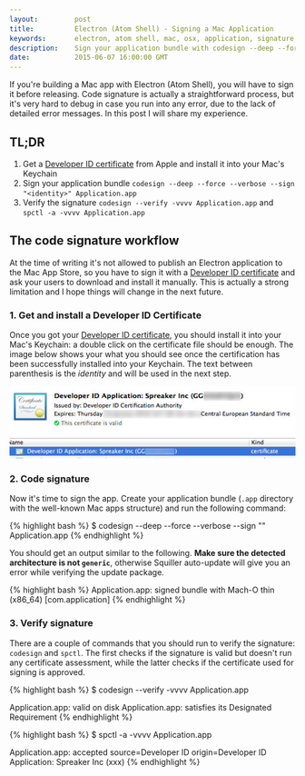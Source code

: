 ```yaml
---
layout:         post
title:          Electron (Atom Shell) - Signing a Mac Application
keywords:       electron, atom shell, mac, osx, application, signature, code sign
description:    Sign your application bundle with codesign --deep --force --verbose --sign identity Application.app
date:           2015-06-07 16:00:00 GMT
---
```


If you're building a Mac app with Electron (Atom Shell), you will have to sign it before releasing. Code signature is actually a straightforward process, but it's very hard to debug in case you run into any error, due to the lack of detailed error messages. In this post I will share my experience.


## TL;DR

1. Get a [Developer ID certificate](https://developer.apple.com/account/mac/certificate/certificateList.action) from Apple and install it into your Mac's Keychain
2. Sign your application bundle `codesign --deep --force --verbose --sign "<identity>" Application.app`
3. Verify the signature `codesign --verify -vvvv Application.app` and `spctl -a -vvvv Application.app`


## The code signature workflow

At the time of writing it's not allowed to publish an Electron application to the Mac App Store, so you have to sign it with a [Developer ID certificate](https://developer.apple.com/account/mac/certificate/certificateList.action) and ask your users to download and install it manually. This is actually a strong limitation and I hope things will change in the next future.


### 1. Get and install a Developer ID Certificate

Once you got your [Developer ID certificate](https://developer.apple.com/account/mac/certificate/certificateList.action), you should install it into your Mac's Keychain: a double click on the certificate file should be enough. The image below shows your what you should see once the certification has been successfully installed into your Keychain. The text between parenthesis is the *identity* and will be used in the next step.

![](/images/2015-06-07-certificate.jpg)


### 2. Code signature

Now it's time to sign the app. Create your application bundle (`.app` directory with the well-known Mac apps structure) and run the following command:

{% highlight bash %}
$ codesign --deep --force --verbose --sign "<identity>" Application.app
{% endhighlight %}

You should get an output similar to the following. **Make sure the detected architecture is not `generic`**, otherwise Squiller auto-update will give you an error while verifying the update package.

{% highlight bash %}
Application.app: signed bundle with Mach-O thin (x86_64) [com.application]
{% endhighlight %}


### 3. Verify signature

There are a couple of commands that you should run to verify the signature: `codesign` and `spctl`. The first checks if the signature is valid but doesn't run any certificate assessment, while the latter checks if the certificate used for signing is approved.

{% highlight bash %}
$ codesign --verify -vvvv Application.app

Application.app: valid on disk
Application.app: satisfies its Designated Requirement
{% endhighlight %}

{% highlight bash %}
$ spctl -a -vvvv Application.app

Application.app: accepted
source=Developer ID
origin=Developer ID Application: Spreaker Inc (xxx)
{% endhighlight %}
